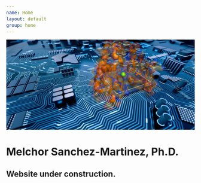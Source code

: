 ```yaml
---
name: Home
layout: default
group: home
---
```


<img src="/static/img/compnag.png" class="img-responsive max-width: 100%; height: auto"/>

<h1 class="text-center">Melchor Sanchez-Martinez, Ph.D.</h1>

<h2 class="text-center">Website under construction.</h2>

<p class="lead text-justify">
</p>
